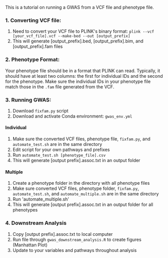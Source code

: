 This is a tutorial on running a GWAS from a VCF file and phenotype file.
### 1. Converting VCF file:
1. Need to convert your VCF file to PLINK's binary format: `plink --vcf [your_vcf_file].vcf --make-bed --out [output_prefix]`
2. This will generate [output_prefix].bed, [output_prefix].bim, and [output_prefix].fam files

### 2. Phenotype Format:
Your phenotype file should be in a format that PLINK can read. Typically, it should have at least two columns: the first for individual IDs and the second for the phenotype. Make sure the individual IDs in your phenotype file match those in the `.fam` file generated from the VCF.

### 3. Running GWAS:
1. Download `fixfam.py` script
2. Download and activate Conda environment: `gwas_env.yml`
#### Individual
1. Make sure the converted VCF files, phenotype file, `fixfam.py`, and `automate_test.sh` are in the same directory
2. Edit script for your own pathways and prefixes
3. Run `automate_test.sh [phenotype_file].csv`
4. This will generate [output prefix].assoc.txt in an output folder
#### Multiple
1. Create a phenotype folder in the directory with all phenotype files
2. Make sure converted VCF files, phenotype folder, `fixfam.py`, `automate_test.sh`, and `automate_multiple.sh` are in the same directory
3. Run 'automate_multiple.sh'
4. This will generate [output prefix].assoc.txt in an output folder for all phenotypes

### 4. Downstream Analysis
1. Copy [output prefix].assoc.txt to local computer
2. Run file through `gwas_downstream_analysis.R` to create figures (Manhattan Plot)
3. Update to your variables and pathways throughout analysis

